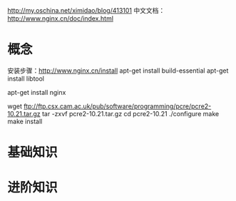 http://my.oschina.net/ximidao/blog/413101
中文文档：http://www.nginx.cn/doc/index.html

# 概念 #
安装步骤：http://www.nginx.cn/install
apt-get install build-essential
apt-get install libtool

apt-get install nginx

wget ftp://ftp.csx.cam.ac.uk/pub/software/programming/pcre/pcre2-10.21.tar.gz 
tar -zxvf pcre2-10.21.tar.gz
cd pcre2-10.21
./configure
make
make install



# 基础知识 #



# 进阶知识 #